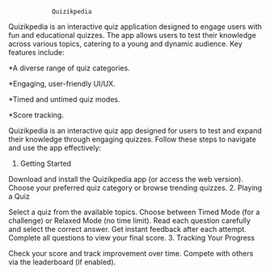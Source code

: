                 Quizikpedia
Quizikpedia is an interactive quiz application designed to engage users with fun and educational quizzes. The app allows users to test their knowledge across various topics, catering to a young and dynamic audience. Key features include:

*A diverse range of quiz categories.

*Engaging, user-friendly UI/UX.

*Timed and untimed quiz modes.

*Score tracking.

Quizikpedia is an interactive quiz app designed for users to test and expand their knowledge through engaging quizzes. Follow these steps to navigate and use the app effectively:

1. Getting Started
   
Download and install the Quizikpedia app (or access the web version).
Choose your preferred quiz category or browse trending quizzes.
2. Playing a Quiz

Select a quiz from the available topics.
Choose between Timed Mode (for a challenge) or Relaxed Mode (no time limit).
Read each question carefully and select the correct answer.
Get instant feedback after each attempt.
Complete all questions to view your final score.
3. Tracking Your Progress

Check your score and track improvement over time.
Compete with others via the leaderboard (if enabled).

